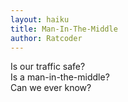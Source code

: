 ```yaml
---
layout: haiku
title: Man-In-The-Middle
author: Ratcoder
---
```


Is our traffic safe?<br>
Is a man-in-the-middle?<br>
Can we ever know?<br>
